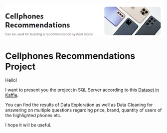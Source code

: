 ![image](https://github.com/TetianaShchudla/CellphonesRecomendations/blob/main/image.png)
# Cellphones Recommendations Project

Hello!

I want to present you the project in SQL Server according to this [Dataset in Kaffle](https://www.kaggle.com/datasets/meirnizri/cellphones-recommendations?resource=download).

You can find the results of Data Exploration as well as Data Cleaning for answering on multiple questions regarding price, brand, quantity of users of the highlighted phones etc.

I hope it will be useful.
